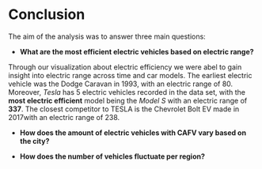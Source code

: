 # Conclusion

The aim of the analysis was to answer three main questions:

* **What are the most efficient electric vehicles based on electric range?**

Through our visualization about electric efficiency we were abel to gain insight into electric range across time and car models. The earliest electric vehicle was the Dodge Caravan in 1993, with an electric range of 80. Moreover, *Tesla* has 5 electric vehicles recorded in the data set, with the **most electric efficient** model being the *Model S* with an electric range of **337**. The closest competitor to TESLA is the Chevrolet Bolt EV made in 2017with an electric range of 238. 

* **How does the amount of electric vehicles with CAFV vary based on the city?**

* **How does the number of vehicles fluctuate per region?**

